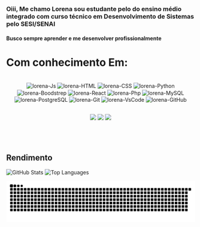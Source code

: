 ### Oiii, Me chamo Lorena sou estudante pelo  do ensino médio integrado com curso técnico em Desenvolvimento de Sistemas pelo SESI/SENAI
#### Busco sempre aprender e me desenvolver profissionalmente
# Com conhecimento Em: 
<div style="display: inline_block"><br>
<div align="center">
  <img align="center" alt="lorena-Js" height="30" width="40" src="https://cdn.worldvectorlogo.com/logos/javascript-1.svg">
  <img align="center" alt="lorena-HTML" height="30" width="40" src="https://cdn.worldvectorlogo.com/logos/html-1.svg">
  <img align="center" alt="lorena-CSS" height="30" width="40" src="https://cdn.worldvectorlogo.com/logos/css-3.svg">
  <img align="center" alt="lorena-Python" height="30" width="40" src="https://cdn.worldvectorlogo.com/logos/python-5.svg">
  <img align="center" alt="lorena-Boodstrep" height="30" width="40" src="https://cdn.worldvectorlogo.com/logos/bootstrap-5-1.svg">
 <img align="center" alt="lorena-React" height="30" width="40" src="https://cdn.worldvectorlogo.com/logos/react-2.svg">
  <img align="center" alt="lorena-Php" height="30" width="40" src="https://cdn.worldvectorlogo.com/logos/php-6.svg">
   <img align="center" alt="lorena-MySQL" height="30" width="40" src="https://cdn.worldvectorlogo.com/logos/mysql-2.svg">
      <img align="center" alt="lorena-PostgreSQL" height="30" width="40" src="https://cdn.worldvectorlogo.com/logos/postgresql.svg">
      <img align="center" alt="lorena-Git" height="30" width="40" src="https://cdn.worldvectorlogo.com/logos/git-icon.svg">
      <img align="center" alt="lorena-VsCode" height="30" width="40" src="https://cdn.worldvectorlogo.com/logos/visual-studio-code-1.svg">
      <img align="center" alt="lorena-GitHub" height="30" width="40" src="https://cdn.worldvectorlogo.com/logos/github-icon-2.svg">

</div>
</div>
  
  ##
 
 <div align="center">
  <a href="https://www.instagram.com/lores_c.s?igsh=MWF2aDBkaXJhMHNnMw==" target="_blank"><img src="https://img.shields.io/badge/-Instagram-%23E4405F?style=for-the-badge&logo=instagram&logoColor=white" target="_blank"></a>
  <a href = "lorenacarvalhodesouza93@gmail.com"><img src="https://img.shields.io/badge/-Gmail-%23333?style=for-the-badge&logo=gmail&logoColor=white" target="_blank"></a>
  <a href="https://www.linkedin.com/in/lorena-carvalho-de-souza-0b47ab377/" target="_blank"><img src="https://img.shields.io/badge/-LinkedIn-%230077B5?style=for-the-badge&logo=linkedin&logoColor=white" target="_blank"></a> 

</div>

# 
<br>


<div aling="center">

 ## **Rendimento**

</div>

<div align="">

  
  ![GitHub Stats](https://github-readme-stats.vercel.app/api?username=lorena170&show_icons=true&theme=synthwave&count_private=true) ![Top Languages](https://github-readme-stats.vercel.app/api/top-langs/?username=lorena170&layout=compact&theme=synthwave)
  
   
</div>



<picture>
  <source media="(prefers-color-scheme: dark)" srcset="https://raw.githubusercontent.com/lorena170/lorena170/output/github-contribution-grid-snake-dark.svg">
  <source media="(prefers-color-scheme: ligth)" srcset="https://raw.githubusercontent.com/lorena170/lorena170/output/github-contribution-grid-snake.svg">
  <img alt="github contribution grid snake animation" src="https://raw.githubusercontent.com/lorena170/lorena170/output/github-contribution-grid-snake.svg">
</picture>


  

